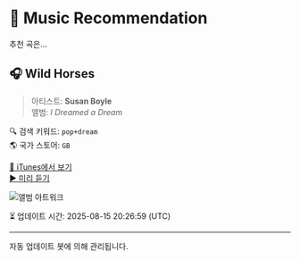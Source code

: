 
# 🎵 Music Recommendation

추천 곡은...

## 🎧 Wild Horses  
> 아티스트: **Susan Boyle**  
> 앨범: _I Dreamed a Dream_  

🔍 검색 키워드: `pop+dream`  
🌎 국가 스토어: `GB`

[🔗 iTunes에서 보기](https://music.apple.com/gb/album/wild-horses/337320441?i=337320506&uo=4)  
[▶️ 미리 듣기](https://audio-ssl.itunes.apple.com/itunes-assets/AudioPreview115/v4/9a/34/8b/9a348b5a-d532-e477-1a15-4cf9f8efb28b/mzaf_15914761670706493354.plus.aac.p.m4a)

![앨범 아트워크](https://is1-ssl.mzstatic.com/image/thumb/Music114/v4/d1/08/be/d108becc-73fb-40fe-b6f8-50eafda13d2b/mzi.xbamttah.jpg/100x100bb.jpg)

⏳ 업데이트 시간: 2025-08-15 20:26:59 (UTC)

---
자동 업데이트 봇에 의해 관리됩니다.
